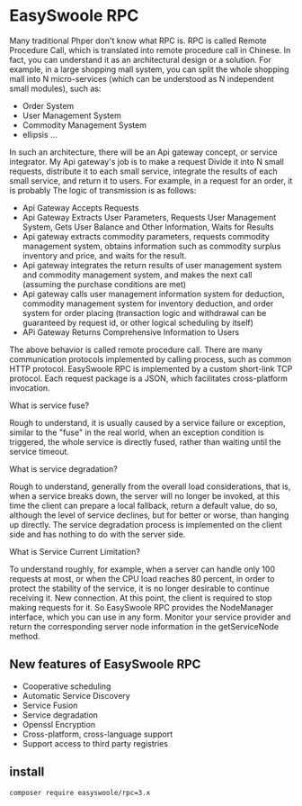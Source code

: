 # EasySwoole RPC
Many traditional Phper don't know what RPC is. RPC is called Remote Procedure Call, which is translated into remote procedure call in Chinese. In fact, you can understand it as an architectural design or a solution.
For example, in a large shopping mall system, you can split the whole shopping mall into N micro-services (which can be understood as N independent small modules), such as:
    
- Order System
- User Management System
- Commodity Management System
- ellipsis ...

In such an architecture, there will be an Api gateway concept, or service integrator. My Api gateway's job is to make a request
Divide it into N small requests, distribute it to each small service, integrate the results of each small service, and return it to users. For example, in a request for an order, it is probably
The logic of transmission is as follows:
- Api Gateway Accepts Requests
- Api Gateway Extracts User Parameters, Requests User Management System, Gets User Balance and Other Information, Waits for Results
- Api gateway extracts commodity parameters, requests commodity management system, obtains information such as commodity surplus inventory and price, and waits for the result.
- Api gateway integrates the return results of user management system and commodity management system, and makes the next call (assuming the purchase conditions are met)
- Api gateway calls user management information system for deduction, commodity management system for inventory deduction, and order system for order placing (transaction logic and withdrawal can be guaranteed by request id, or other logical scheduling by itself)
- APi Gateway Returns Comprehensive Information to Users

The above behavior is called remote procedure call. There are many communication protocols implemented by calling process, such as common HTTP protocol. EasySwoole RPC is implemented by a custom short-link TCP protocol. Each request package is a JSON, which facilitates cross-platform invocation.

What is service fuse?

Rough to understand, it is usually caused by a service failure or exception, similar to the "fuse" in the real world, when an exception condition is triggered, the whole service is directly fused, rather than waiting until the service timeout.

What is service degradation?

Rough to understand, generally from the overall load considerations, that is, when a service breaks down, the server will no longer be invoked, at this time the client can prepare a local fallback, return a default value, do so, although the level of service declines, but for better or worse, than hanging up directly.
The service degradation process is implemented on the client side and has nothing to do with the server side.

What is Service Current Limitation?

To understand roughly, for example, when a server can handle only 100 requests at most, or when the CPU load reaches 80 percent, in order to protect the stability of the service, it is no longer desirable to continue receiving it.
New connection. At this point, the client is required to stop making requests for it. So EasySwoole RPC provides the NodeManager interface, which you can use in any form.
Monitor your service provider and return the corresponding server node information in the getServiceNode method.

## New features of EasySwoole RPC
- Cooperative scheduling
- Automatic Service Discovery
- Service Fusion
- Service degradation
- Openssl Encryption
- Cross-platform, cross-language support
- Support access to third party registries
## install
```
composer require easyswoole/rpc=3.x
```
